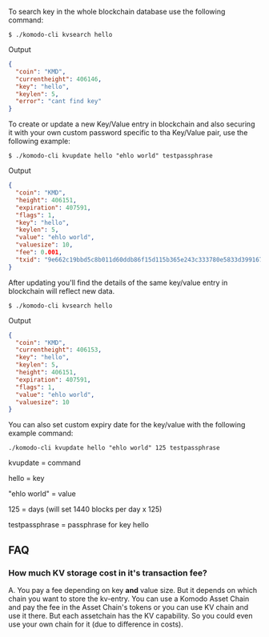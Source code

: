 To search key in the whole blockchain database use the following command:

```shell
$ ./komodo-cli kvsearch hello
```

Output
```JSON
{
  "coin": "KMD",
  "currentheight": 406146,
  "key": "hello",
  "keylen": 5,
  "error": "cant find key"
}
```

To create or update a new Key/Value entry in blockchain and also securing it with your own custom password specific to tha Key/Value pair, use the following example:

```shell
$ ./komodo-cli kvupdate hello "ehlo world" testpassphrase
```

Output
```JSON
{
  "coin": "KMD",
  "height": 406151,
  "expiration": 407591,
  "flags": 1,
  "key": "hello",
  "keylen": 5,
  "value": "ehlo world",
  "valuesize": 10,
  "fee": 0.001,
  "txid": "9e662c19bbd5c8b011d60ddb86f15d115b365e243c333780e5833d399167f102"
}
```

After updating you'll find the details of the same key/value entry in blockchain will reflect new data.

```shell
$ ./komodo-cli kvsearch hello
```

Output
```JSON
{
  "coin": "KMD",
  "currentheight": 406153,
  "key": "hello",
  "keylen": 5,
  "height": 406151,
  "expiration": 407591,
  "flags": 1,
  "value": "ehlo world",
  "valuesize": 10
}
```

You can also set custom expiry date for the key/value with the following example command:

```shell
./komodo-cli kvupdate hello "ehlo world" 125 testpassphrase
```

kvupdate = command

hello = key

"ehlo world" = value

125 = days (will set 1440 blocks per day x 125)

testpassphrase = passphrase for key hello


## FAQ

### How much KV storage cost in it's transaction fee?
A. You pay a fee depending on key **and** value size. But it depends on which chain you want to store the kv-entry. You can use a Komodo Asset Chain and pay the fee in the Asset Chain's tokens or you can use KV chain and use it there. But each assetchain has the KV capability. So you could even use your own chain for it (due to difference in costs).

